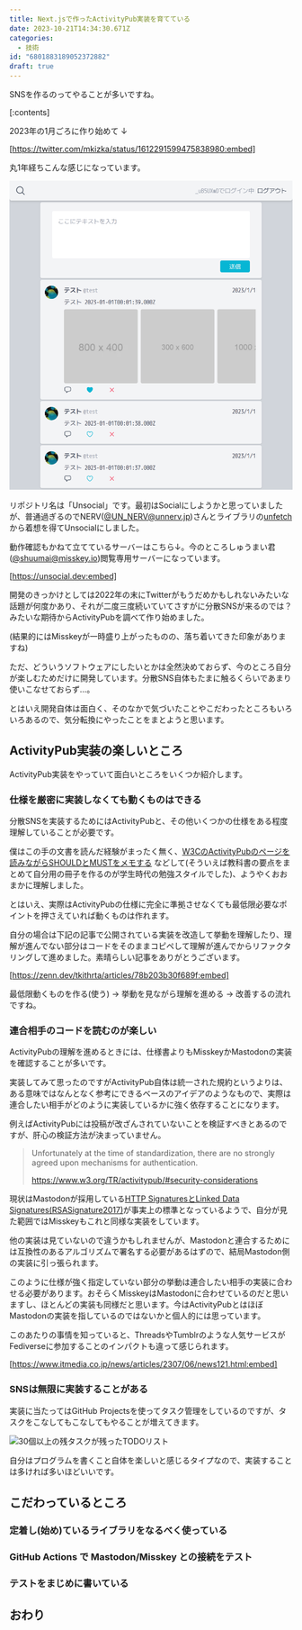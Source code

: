 ```yaml
---
title: Next.jsで作ったActivityPub実装を育てている
date: 2023-10-21T14:34:30.671Z
categories:
  - 技術
id: "6801883189052372882"
draft: true
---
```


SNSを作るのってやることが多いですね。

<!-- more -->

[:contents]

2023年の1月ごろに作り始めて ↓

[https://twitter.com/mkizka/status/1612291599475838980:embed]

丸1年経ちこんな感じになっています。

![Unsocialの現状のデザイン](https://raw.githubusercontent.com/mkizka/unsocial/main/screenshot1.png)

リポジトリ名は「Unsocial」です。最初はSocialにしようかと思っていましたが、普通過ぎるのでNERV([@UN_NERV@unnerv.jp](https://unnerv.jp/@UN_NERV))さんとライブラリの[unfetch](https://www.npmjs.com/package/unfetch)から着想を得てUnsocialにしました。

動作確認もかねて立てているサーバーはこちら↓。今のところしゅうまい君([@shuumai@misskey.io](https://misskey.io/@shuumai))閲覧専用サーバーになっています。

[https://unsocial.dev:embed]

開発のきっかけとしては2022年の末にTwitterがもうだめかもしれないみたいな話題が何度かあり、それが二度三度続いていてさすがに分散SNSが来るのでは？みたいな期待からActivityPubを調べて作り始めました。

(結果的にはMisskeyが一時盛り上がったものの、落ち着いてきた印象がありますね)

ただ、どういうソフトウェアにしたいとかは全然決めておらず、今のところ自分が楽しむためだけに開発しています。分散SNS自体もたまに触るくらいであまり使いこなせておらず...。

とはいえ開発自体は面白く、そのなかで気づいたことやこだわったところもいろいろあるので、気分転換にやったことをまとようと思います。

## ActivityPub実装の楽しいところ

ActivityPub実装をやっていて面白いところをいくつか紹介します。

### 仕様を厳密に実装しなくても動くものはできる

分散SNSを実装するためにはActivityPubと、その他いくつかの仕様をある程度理解していることが必要です。

僕はこの手の文書を読んだ経験がまったく無く、[W3CのActivityPubのページを読みながらSHOULDとMUSTをメモする](https://scrapbox.io/mkizka/ActivityPub%E4%BB%95%E6%A7%98%E3%81%AEMUST%E3%81%A8SHOULD%E3%81%BE%E3%81%A8%E3%82%81) などして(そういえば教科書の要点をまとめて自分用の冊子を作るのが学生時代の勉強スタイルでした)、ようやくおおまかに理解しました。

とはいえ、実際はActivityPubの仕様に完全に準拠させなくても最低限必要なポイントを押さえていれば動くものは作れます。

自分の場合は下記の記事で公開されている実装を改造して挙動を理解したり、理解が進んでない部分はコードをそのままコピペして理解が進んでからリファクタリングして進めました。素晴らしい記事をありがとうございます。

[https://zenn.dev/tkithrta/articles/78b203b30f689f:embed]

最低限動くものを作る(使う) → 挙動を見ながら理解を進める → 改善するの流れですね。

### 連合相手のコードを読むのが楽しい

ActivityPubの理解を進めるときには、仕様書よりもMisskeyかMastodonの実装を確認することが多いです。

実装してみて思ったのですがActivityPub自体は統一された規約というよりは、ある意味ではなんとなく参考にできるベースのアイデアのようなもので、実際は連合したい相手がどのように実装しているかに強く依存することになります。

例えばActivityPubには投稿が改ざんされていないことを検証すべきとあるのですが、肝心の検証方法が決まっていません。

> Unfortunately at the time of standardization, there are no strongly agreed upon mechanisms for authentication.
>
> https://www.w3.org/TR/activitypub/#security-considerations

現状はMastodonが採用している[HTTP SignaturesとLinked Data Signatures(RSASignature2017)](https://docs.joinmastodon.org/spec/security/)が事実上の標準となっているようで、自分が見た範囲ではMisskeyもこれと同様な実装をしています。

他の実装は見ていないので違うかもしれませんが、Mastodonと連合するためには互換性のあるアルゴリズムで署名する必要があるはずので、結局Mastodon側の実装に引っ張られます。

このように仕様が強く指定していない部分の挙動は連合したい相手の実装に合わせる必要があります。おそらくMisskeyはMastodonに合わせているのだと思いますし、ほとんどの実装も同様だと思います。今はActivityPubとはほぼMastodonの実装を指しているのではないかと個人的には思っています。

このあたりの事情を知っていると、ThreadsやTumblrのような人気サービスがFediverseに参加することのインパクトも違って感じられます。

[https://www.itmedia.co.jp/news/articles/2307/06/news121.html:embed]

### SNSは無限に実装することがある

実装に当たってはGitHub Projectsを使ってタスク管理をしているのですが、タスクをこなしてもこなしてもやることが増えてきます。

![30個以上の残タスクが残ったTODOリスト](https://pages.mkizka.dev/images/61591a1a82/todo.png)

自分はプログラムを書くこと自体を楽しいと感じるタイプなので、実装することは多ければ多いほどいいです。

## こだわっているところ

### 定着し(始め)ているライブラリをなるべく使っている

### GitHub Actions で Mastodon/Misskey との接続をテスト

### テストをまじめに書いている

## おわり
